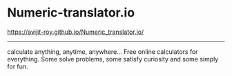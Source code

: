 # Numeric-translator.io
https://avijit-roy.github.io/Numeric_translator.io/
<br>
<hr>
calculate anything, anytime, anywhere... Free online calculators for everything. Some solve problems, some satisfy curiosity and some simply for fun.
